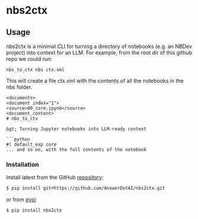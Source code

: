 # nbs2ctx


<!-- WARNING: THIS FILE WAS AUTOGENERATED! DO NOT EDIT! -->

## Usage

nbs2ctx is a minimal CLI for turning a directory of notebooks (e.g. an
NBDev project) into context for an LLM. For example, from the root dir
of this github repo we could run:

`nbs_to_ctx nbs ctx.xml`

This will create a file ctx.xml with the contents of all the notebooks
in the nbs folder.

    <documents>
    <document index="1">
    <source>00_core.ipynb</source>
    <document_content>
    # nbs_to_ctx

    &gt; Turning Jupyter notebooks into LLM-ready context

    ```python
    #| default_exp core
    ... and so on, with the full contents of the notebook

### Installation

Install latest from the GitHub
[repository](https://github.com/AnswerDotAI/nbs2ctx):

``` sh
$ pip install git+https://github.com/AnswerDotAI/nbs2ctx.git
```

or from [pypi](https://pypi.org/project/nbs2ctx/)

``` sh
$ pip install nbs2ctx
```
